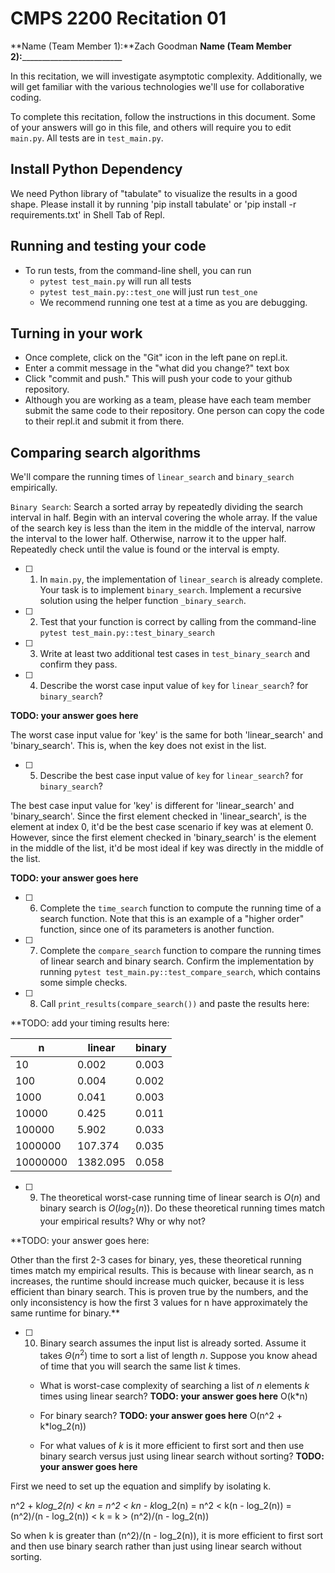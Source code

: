 # CMPS 2200  Recitation 01

**Name (Team Member 1):**Zach Goodman 
**Name (Team Member 2):**_________________________

In this recitation, we will investigate asymptotic complexity. Additionally, we will get familiar with the various technologies we'll use for collaborative coding.

To complete this recitation, follow the instructions in this document. Some of your answers will go in this file, and others will require you to edit `main.py`. All tests are in `test_main.py`.

## Install Python Dependency

We need Python library of "tabulate" to visualize the results in a good shape. Please install it by running 'pip install tabulate' or 'pip install -r requirements.txt' in Shell Tab of Repl.  

## Running and testing your code

- To run tests, from the command-line shell, you can run
  + `pytest test_main.py` will run all tests
  + `pytest test_main.py::test_one` will just run `test_one`
  + We recommend running one test at a time as you are debugging.

## Turning in your work

- Once complete, click on the "Git" icon in the left pane on repl.it.
- Enter a commit message in the "what did you change?" text box
- Click "commit and push." This will push your code to your github repository.
- Although you are working as a team, please have each team member submit the same code to their repository. One person can copy the code to their repl.it and submit it from there.

## Comparing search algorithms

We'll compare the running times of `linear_search` and `binary_search` empirically.

`Binary Search`: Search a sorted array by repeatedly dividing the search interval in half. Begin with an interval covering the whole array. If the value of the search key is less than the item in the middle of the interval, narrow the interval to the lower half. Otherwise, narrow it to the upper half. Repeatedly check until the value is found or the interval is empty.

- [ ] 1. In `main.py`, the implementation of `linear_search` is already complete. Your task is to implement `binary_search`. Implement a recursive solution using the helper function `_binary_search`. 

- [ ] 2. Test that your function is correct by calling from the command-line `pytest test_main.py::test_binary_search`

- [ ] 3. Write at least two additional test cases in `test_binary_search` and confirm they pass.

- [ ] 4. Describe the worst case input value of `key` for `linear_search`? for `binary_search`? 

**TODO: your answer goes here**

The worst case input value for 'key' is the same for both 'linear_search' and 'binary_search'. This is, when the key does not exist in the list.

- [ ] 5. Describe the best case input value of `key` for `linear_search`? for `binary_search`?

The best case input value for 'key' is different for 'linear_search' and 'binary_search'. Since the first element checked in 'linear_search', is the element at index 0, it'd be the best case scenario if key was at element 0. However, since the first element checked in 'binary_search' is the element in the middle of the list, it'd be most ideal if key was directly in the middle of the list.

**TODO: your answer goes here**

- [ ] 6. Complete the `time_search` function to compute the running time of a search function. Note that this is an example of a "higher order" function, since one of its parameters is another function.

- [ ] 7. Complete the `compare_search` function to compare the running times of linear search and binary search. Confirm the implementation by running `pytest test_main.py::test_compare_search`, which contains some simple checks.

- [ ] 8. Call `print_results(compare_search())` and paste the results here:

**TODO: add your timing results here:

|        n |   linear |   binary |
|----------|----------|----------|
|       10 |    0.002 |    0.003 |
|      100 |    0.004 |    0.002 |
|     1000 |    0.041 |    0.003 |
|    10000 |    0.425 |    0.011 |
|   100000 |    5.902 |    0.033 |
|  1000000 |  107.374 |    0.035 |
| 10000000 | 1382.095 |    0.058 |**

- [ ] 9. The theoretical worst-case running time of linear search is $O(n)$ and binary search is $O(log_2(n))$. Do these theoretical running times match your empirical results? Why or why not?

**TODO: your answer goes here:

Other than the first 2-3 cases for binary, yes, these theoretical running times match my empirical results. This is because with linear search, as n increases, the runtime should increase much quicker, because it is less efficient than binary search. This is proven true by the numbers, and the only inconsistency is how the first 3 values for n have approximately the same runtime for binary.**

- [ ] 10. Binary search assumes the input list is already sorted. Assume it takes $\Theta(n^2)$ time to sort a list of length $n$. Suppose you know ahead of time that you will search the same list $k$ times. 
  + What is worst-case complexity of searching a list of $n$ elements $k$ times using linear search? **TODO: your answer goes here**  O(k*n)

  + For binary search? **TODO: your answer goes here** O(n^2 + k*log_2(n))
  
  + For what values of $k$ is it more efficient to first sort and then use binary search versus just using linear search without sorting? **TODO: your answer goes here**

First we need to set up the equation and simplify by isolating k.

n^2 + k*log_2(n) < kn =
n^2 < kn - k*log_2(n) = 
n^2 < k(n - log_2(n)) = 
(n^2)/(n - log_2(n)) < k = 
k > (n^2)/(n - log_2(n))

So when k is greater than (n^2)/(n - log_2(n)), it is more efficient to first sort and then use binary search rather than just using linear search without sorting. 